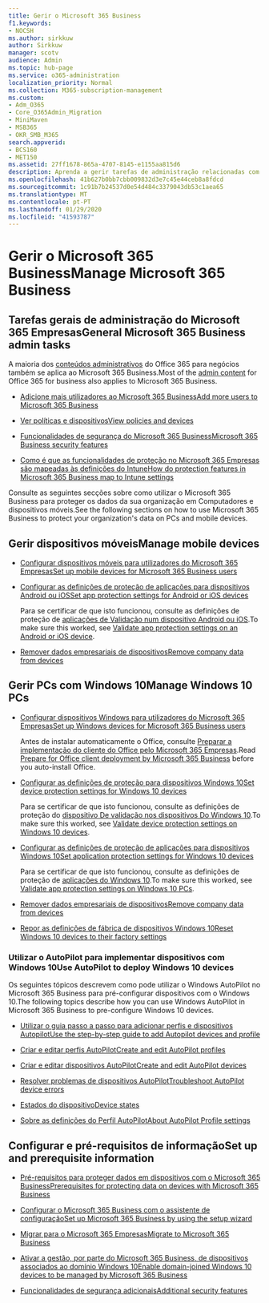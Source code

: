 ```yaml
---
title: Gerir o Microsoft 365 Business
f1.keywords:
- NOCSH
ms.author: sirkkuw
author: Sirkkuw
manager: scotv
audience: Admin
ms.topic: hub-page
ms.service: o365-administration
localization_priority: Normal
ms.collection: M365-subscription-management
ms.custom:
- Adm_O365
- Core_O365Admin_Migration
- MiniMaven
- MSB365
- OKR_SMB_M365
search.appverid:
- BCS160
- MET150
ms.assetid: 27ff1678-865a-4707-8145-e1155aa815d6
description: Aprenda a gerir tarefas de administração relacionadas com o Microsoft 365 Business, dispositivos móveis, PCs windows 10 e muitas dessas tarefas.
ms.openlocfilehash: 41b627b0bb7cbb009832d3e7c45e44ceb8a8fdcd
ms.sourcegitcommit: 1c91b7b24537d0e54d484c3379043db53c1aea65
ms.translationtype: MT
ms.contentlocale: pt-PT
ms.lasthandoff: 01/29/2020
ms.locfileid: "41593787"
---
```

# <a name="manage-microsoft-365-business"></a><span data-ttu-id="d7398-103">Gerir o Microsoft 365 Business</span><span class="sxs-lookup"><span data-stu-id="d7398-103">Manage Microsoft 365 Business</span></span>

## <a name="general-microsoft-365-business-admin-tasks"></a><span data-ttu-id="d7398-104">Tarefas gerais de administração do Microsoft 365 Empresas</span><span class="sxs-lookup"><span data-stu-id="d7398-104">General Microsoft 365 Business admin tasks</span></span>

<span data-ttu-id="d7398-105">A maioria dos [conteúdos administrativos](https://docs.microsoft.com/office365/admin/admin-home) do Office 365 para negócios também se aplica ao Microsoft 365 Business.</span><span class="sxs-lookup"><span data-stu-id="d7398-105">Most of the [admin content](https://docs.microsoft.com/office365/admin/admin-home) for Office 365 for business also applies to Microsoft 365 Business.</span></span>

- [<span data-ttu-id="d7398-106">Adicione mais utilizadores ao Microsoft 365 Business</span><span class="sxs-lookup"><span data-stu-id="d7398-106">Add more users to Microsoft 365 Business</span></span>](add-users-m365b.md)
    
- [<span data-ttu-id="d7398-107">Ver políticas e dispositivos</span><span class="sxs-lookup"><span data-stu-id="d7398-107">View policies and devices</span></span>](view-policies-and-devices.md)
    
- [<span data-ttu-id="d7398-108">Funcionalidades de segurança do Microsoft 365 Business</span><span class="sxs-lookup"><span data-stu-id="d7398-108">Microsoft 365 Business security features</span></span>](security-features.md)
    
- [<span data-ttu-id="d7398-109">Como é que as funcionalidades de proteção no Microsoft 365 Empresas são mapeadas às definições do Intune</span><span class="sxs-lookup"><span data-stu-id="d7398-109">How do protection features in Microsoft 365 Business map to Intune settings</span></span>](map-protection-features-to-intune-settings.md)
    
<span data-ttu-id="d7398-110">Consulte as seguintes secções sobre como utilizar o Microsoft 365 Business para proteger os dados da sua organização em Computadores e dispositivos móveis.</span><span class="sxs-lookup"><span data-stu-id="d7398-110">See the following sections on how to use Microsoft 365 Business to protect your organization's data on PCs and mobile devices.</span></span>
  
## <a name="manage-mobile-devices"></a><span data-ttu-id="d7398-111">Gerir dispositivos móveis</span><span class="sxs-lookup"><span data-stu-id="d7398-111">Manage mobile devices</span></span>

- [<span data-ttu-id="d7398-112">Configurar dispositivos móveis para utilizadores do Microsoft 365 Empresas</span><span class="sxs-lookup"><span data-stu-id="d7398-112">Set up mobile devices for Microsoft 365 Business users</span></span>](set-up-mobile-devices.md)
    
- [<span data-ttu-id="d7398-113">Configurar as definições de proteção de aplicações para dispositivos Android ou iOS</span><span class="sxs-lookup"><span data-stu-id="d7398-113">Set app protection settings for Android or iOS devices</span></span>](app-protection-settings-for-android-and-ios.md)
    
    <span data-ttu-id="d7398-114">Para se certificar de que isto funcionou, consulte as definições de proteção de [aplicações de Validação num dispositivo Android ou iOS](validate-settings-on-android-or-ios.md).</span><span class="sxs-lookup"><span data-stu-id="d7398-114">To make sure this worked, see [Validate app protection settings on an Android or iOS device](validate-settings-on-android-or-ios.md).</span></span> 
    
- [<span data-ttu-id="d7398-115">Remover dados empresariais de dispositivos</span><span class="sxs-lookup"><span data-stu-id="d7398-115">Remove company data from devices</span></span>](remove-company-data.md)
    
## <a name="manage-windows-10-pcs"></a><span data-ttu-id="d7398-116">Gerir PCs com Windows 10</span><span class="sxs-lookup"><span data-stu-id="d7398-116">Manage Windows 10 PCs</span></span>

- [<span data-ttu-id="d7398-117">Configurar dispositivos Windows para utilizadores do Microsoft 365 Empresas</span><span class="sxs-lookup"><span data-stu-id="d7398-117">Set up Windows devices for Microsoft 365 Business users</span></span>](set-up-windows-devices.md)

    <span data-ttu-id="d7398-118">Antes de instalar automaticamente o Office, consulte [Preparar a implementação do cliente do Office pelo Microsoft 365 Empresas](prepare-for-office-client-deployment.md).</span><span class="sxs-lookup"><span data-stu-id="d7398-118">Read [Prepare for Office client deployment by Microsoft 365 Business](prepare-for-office-client-deployment.md) before you auto-install Office.</span></span> 
    
- [<span data-ttu-id="d7398-119">Configurar as definições de proteção para dispositivos Windows 10</span><span class="sxs-lookup"><span data-stu-id="d7398-119">Set device protection settings for Windows 10 devices</span></span>](protection-settings-for-windows-10-pcs.md)
    
    <span data-ttu-id="d7398-120">Para se certificar de que isto funcionou, consulte as definições de proteção do [dispositivo De validação nos dispositivos Do Windows 10](validate-settings-on-windows-10-pcs.md).</span><span class="sxs-lookup"><span data-stu-id="d7398-120">To make sure this worked, see [Validate device protection settings on Windows 10 devices](validate-settings-on-windows-10-pcs.md).</span></span> 
    
- [<span data-ttu-id="d7398-121">Configurar as definições de proteção de aplicações para dispositivos Windows 10</span><span class="sxs-lookup"><span data-stu-id="d7398-121">Set application protection settings for Windows 10 devices</span></span>](protection-settings-for-windows-10-devices.md)
    
    <span data-ttu-id="d7398-122">Para se certificar de que isto funcionou, consulte as definições de proteção de [aplicações do Windows 10](validate-protection-settings-on-windows-10-pcs.md).</span><span class="sxs-lookup"><span data-stu-id="d7398-122">To make sure this worked, see [Validate app protection settings on Windows 10 PCs](validate-protection-settings-on-windows-10-pcs.md).</span></span> 
    
- [<span data-ttu-id="d7398-123">Remover dados empresariais de dispositivos</span><span class="sxs-lookup"><span data-stu-id="d7398-123">Remove company data from devices</span></span>](remove-company-data.md)
    
- [<span data-ttu-id="d7398-124">Repor as definições de fábrica de dispositivos Windows 10</span><span class="sxs-lookup"><span data-stu-id="d7398-124">Reset Windows 10 devices to their factory settings</span></span>](reset-devices-to-factory-settings.md)
    
### <a name="use-autopilot-to-deploy-windows-10-devices"></a><span data-ttu-id="d7398-125">Utilizar o AutoPilot para implementar dispositivos com Windows 10</span><span class="sxs-lookup"><span data-stu-id="d7398-125">Use AutoPilot to deploy Windows 10 devices</span></span>

<span data-ttu-id="d7398-126">Os seguintes tópicos descrevem como pode utilizar o Windows AutoPilot no Microsoft 365 Business para pré-configurar dispositivos com o Windows 10.</span><span class="sxs-lookup"><span data-stu-id="d7398-126">The following topics describe how you can use Windows AutoPilot in Microsoft 365 Business to pre-configure Windows 10 devices.</span></span>
  
- [<span data-ttu-id="d7398-127">Utilizar o guia passo a passo para adicionar perfis e dispositivos Autopilot</span><span class="sxs-lookup"><span data-stu-id="d7398-127">Use the step-by-step guide to add Autopilot devices and profile</span></span>](add-autopilot-devices-and-profile.md)
    
- [<span data-ttu-id="d7398-128">Criar e editar perfis AutoPilot</span><span class="sxs-lookup"><span data-stu-id="d7398-128">Create and edit AutoPilot profiles</span></span>](create-and-edit-autopilot-profiles.md)
    
- [<span data-ttu-id="d7398-129">Criar e editar dispositivos AutoPilot</span><span class="sxs-lookup"><span data-stu-id="d7398-129">Create and edit AutoPilot devices</span></span>](create-and-edit-autopilot-devices.md)
    
- [<span data-ttu-id="d7398-130">Resolver problemas de dispositivos AutoPilot</span><span class="sxs-lookup"><span data-stu-id="d7398-130">Troubleshoot AutoPilot device errors</span></span>](troubleshoot-autopilot-errors.md)
    
- [<span data-ttu-id="d7398-131">Estados do dispositivo</span><span class="sxs-lookup"><span data-stu-id="d7398-131">Device states</span></span>](device-states.md)
    
- [<span data-ttu-id="d7398-132">Sobre as definições do Perfil AutoPilot</span><span class="sxs-lookup"><span data-stu-id="d7398-132">About AutoPilot Profile settings</span></span>](autopilot-profile-settings.md)
    
## <a name="set-up-and-prerequisite-information"></a><span data-ttu-id="d7398-133">Configurar e pré-requisitos de informação</span><span class="sxs-lookup"><span data-stu-id="d7398-133">Set up and prerequisite information</span></span>

- [<span data-ttu-id="d7398-134">Pré-requisitos para proteger dados em dispositivos com o Microsoft 365 Business</span><span class="sxs-lookup"><span data-stu-id="d7398-134">Prerequisites for protecting data on devices with Microsoft 365 Business</span></span>](pre-requisites-for-data-protection.md)
    
- [<span data-ttu-id="d7398-135">Configurar o Microsoft 365 Business com o assistente de configuração</span><span class="sxs-lookup"><span data-stu-id="d7398-135">Set up Microsoft 365 Business by using the setup wizard</span></span>](set-up.md)
    
- [<span data-ttu-id="d7398-136">Migrar para o Microsoft 365 Empresas</span><span class="sxs-lookup"><span data-stu-id="d7398-136">Migrate to Microsoft 365 Business</span></span>](migrate-to-microsoft-365-business.md)
    
- [<span data-ttu-id="d7398-137">Ativar a gestão, por parte do Microsoft 365 Business, de dispositivos associados ao domínio Windows 10</span><span class="sxs-lookup"><span data-stu-id="d7398-137">Enable domain-joined Windows 10 devices to be managed by Microsoft 365 Business</span></span>](manage-windows-devices.md)
    
- [<span data-ttu-id="d7398-138">Funcionalidades de segurança adicionais</span><span class="sxs-lookup"><span data-stu-id="d7398-138">Additional security features</span></span>](security-features.md#additional-security-features)
